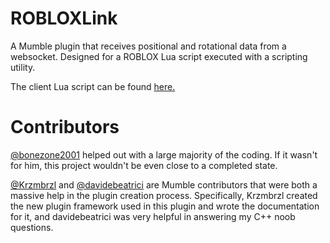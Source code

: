 # ROBLOXLink
A Mumble plugin that receives positional and rotational data from a websocket. Designed for a ROBLOX Lua script executed with a scripting utility.

The client Lua script can be found [here.](https://github.com/checkraisefold/ROBLOXLink-Client)

# Contributors
[@bonezone2001](https://github.com/bonezone2001) helped out with a large majority of the coding. If it wasn't for him, this project wouldn't be even close to a completed state.

[@Krzmbrzl](https://github.com/Krzmbrzl) and [@davidebeatrici](https://github.com/davidebeatrici) are Mumble contributors that were both a massive help in the plugin creation process. Specifically, Krzmbrzl created the new plugin framework used in this plugin and wrote the documentation for it, and davidebeatrici was very helpful in answering my C++ noob questions.
